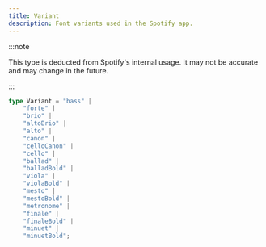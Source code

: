 ```yaml
---
title: Variant
description: Font variants used in the Spotify app.
---
```


:::note

This type is deducted from Spotify's internal usage. It may not be accurate and may change in the future.

:::

```ts
type Variant = "bass" |
    "forte" |
    "brio" |
    "altoBrio" |
    "alto" |
    "canon" |
    "celloCanon" |
    "cello" |
    "ballad" |
    "balladBold" |
    "viola" |
    "violaBold" |
    "mesto" |
    "mestoBold" |
    "metronome" |
    "finale" |
    "finaleBold" |
    "minuet" |
    "minuetBold";
```